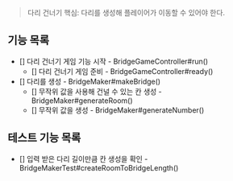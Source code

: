 > 다리 건너기 핵심: 다리를 생성해 플레이어가 이동할 수 있어야 한다.

## 기능 목록

- [] 다리 건너기 게임 기능 시작 - BridgeGameController#run()
    - [] 다리 건너기 게임 준비 - BridgeGameController#ready()
- [] 다리를 생성 - BridgeMaker#makeBridge()
    - [] 무작위 값을 사용해 건널 수 있는 칸 생성 - BridgeMaker#generateRoom()
    - [] 무작위 값을 생성 - BridgeMaker#generateNumber()

## 테스트 기능 목록

- [] 입력 받은 다리 길이만큼 칸 생성을 확인 - BridgeMakerTest#createRoomToBridgeLength()